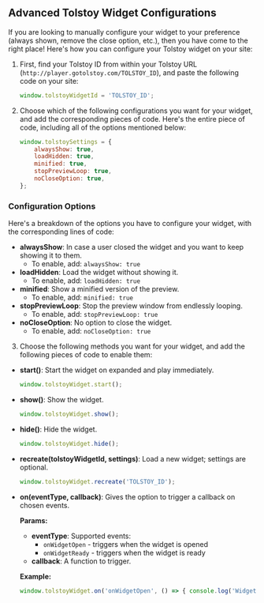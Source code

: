 ## Advanced Tolstoy Widget Configurations

If you are looking to manually configure your widget to your preference (always shown, remove the close option, etc.), then you have come to the right place! Here's how you can configure your Tolstoy widget on your site:

1. First, find your Tolstoy ID from within your Tolstoy URL (`http://player.gotolstoy.com/TOLSTOY_ID`), and paste the following code on your site:

    ```javascript
    window.tolstoyWidgetId = 'TOLSTOY_ID';
    ```

2. Choose which of the following configurations you want for your widget, and add the corresponding pieces of code. Here's the entire piece of code, including all of the options mentioned below:

    ```javascript
    window.tolstoySettings = {
        alwaysShow: true,
        loadHidden: true,
        minified: true,
        stopPreviewLoop: true,
        noCloseOption: true,
    };
    ```

### Configuration Options

Here's a breakdown of the options you have to configure your widget, with the corresponding lines of code:

- **alwaysShow**: In case a user closed the widget and you want to keep showing it to them.
    - To enable, add: `alwaysShow: true`
- **loadHidden**: Load the widget without showing it.
    - To enable, add: `loadHidden: true`
- **minified**: Show a minified version of the preview.
    - To enable, add: `minified: true`
- **stopPreviewLoop**: Stop the preview window from endlessly looping.
    - To enable, add: `stopPreviewLoop: true`
- **noCloseOption**: No option to close the widget.
    - To enable, add: `noCloseOption: true`

3. Choose the following methods you want for your widget, and add the following pieces of code to enable them:

- **start()**: Start the widget on expanded and play immediately.
    ```javascript
    window.tolstoyWidget.start();
    ```

- **show()**: Show the widget.
    ```javascript
    window.tolstoyWidget.show();
    ```

- **hide()**: Hide the widget.
    ```javascript
    window.tolstoyWidget.hide();
    ```

- **recreate(tolstoyWidgetId, settings)**: Load a new widget; settings are optional.
    ```javascript
    window.tolstoyWidget.recreate('TOLSTOY_ID');
    ```

- **on(eventType, callback)**: Gives the option to trigger a callback on chosen events.

    **Params:**
    - **eventType**: Supported events:
        - `onWidgetOpen` - triggers when the widget is opened
        - `onWidgetReady` - triggers when the widget is ready
    - **callback**: A function to trigger.

    **Example:**
    ```javascript
    window.tolstoyWidget.on('onWidgetOpen', () => { console.log('Widget Opened'); });
    ```